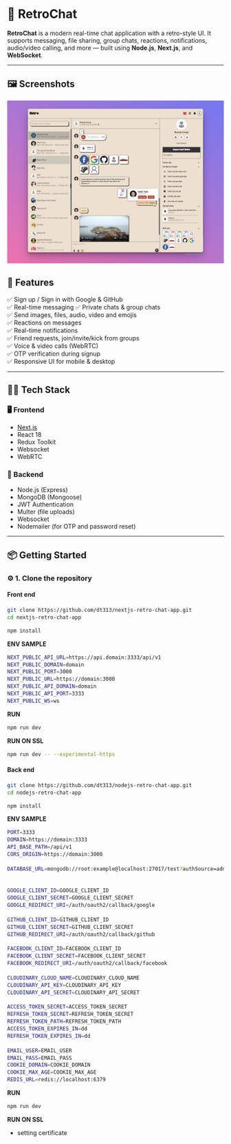 # 💬 RetroChat

**RetroChat** is a modern real-time chat application with a retro-style UI. It supports messaging, file sharing, group chats, reactions, notifications, audio/video calling, and more — built using **Node.js**, **Next.js**, and **WebSocket**.

---

## 🖼️ Screenshots

![Chat UI](./preview/chat.png)

## 🚀 Features

✅ Sign up / Sign in with Google & GitHub  
✅ Real-time messaging
✅ Private chats & group chats  
✅ Send images, files, audio, video and emojis  
✅ Reactions on messages  
✅ Real-time notifications  
✅ Friend requests, join/invite/kick from groups  
✅ Voice & video calls (WebRTC)  
✅ OTP verification during signup  
✅ Responsive UI for mobile & desktop

---

## 🧑‍💻 Tech Stack

### 🖥️ Frontend

- [Next.js](https://nextjs.org/)
- React 18
- Redux Toolkit
- Websocket
- WebRTC

### 🔧 Backend

- Node.js (Express)
- MongoDB (Mongoose)
- JWT Authentication
- Multer (file uploads)
- Websocket
- Nodemailer (for OTP and password reset)

---

## 📦 Getting Started

### ⚙️ 1. Clone the repository

#### Front end

```bash
git clone https://github.com/dt313/nextjs-retro-chat-app.git
cd nextjs-retro-chat-app
```

```bash
npm install
```

**ENV SAMPLE**

```bash
NEXT_PUBLIC_API_URL=https://api.domain:3333/api/v1
NEXT_PUBLIC_DOMAIN=domain
NEXT_PUBLIC_PORT=3000
NEXT_PUBLIC_URL=https://domain:3000
NEXT_PUBLIC_API_DOMAIN=domain
NEXT_PUBLIC_API_PORT=3333
NEXT_PUBLIC_WS=ws
```

**RUN**

```bash
npm run dev
```

**RUN ON SSL**

```bash
npm run dev -- --experimental-https
```

#### Back end

```bash
git clone https://github.com/dt313/nodejs-retro-chat-app.git
cd nodejs-retro-chat-app
```

```bash
npm install
```

**ENV SAMPLE**

```bash
PORT=3333
DOMAIN=https://domain:3333
API_BASE_PATH=/api/v1
CORS_ORIGIN=https://domain:3000

DATABASE_URL=mongodb://root:example@localhost:27017/test?authSource=admin


GOOGLE_CLIENT_ID=GOOGLE_CLIENT_ID
GOOGLE_CLIENT_SECRET=GOOGLE_CLIENT_SECRET
GOOGLE_REDIRECT_URI=/auth/oauth2/callback/google

GITHUB_CLIENT_ID=GITHUB_CLIENT_ID
GITHUB_CLIENT_SECRET=GITHUB_CLIENT_SECRET
GITHUB_REDIRECT_URI=/auth/oauth2/callback/github

FACEBOOK_CLIENT_ID=FACEBOOK_CLIENT_ID
FACEBOOK_CLIENT_SECRET=FACEBOOK_CLIENT_SECRET
FACEBOOK_REDIRECT_URI=/auth/oauth2/callback/facebook

CLOUDINARY_CLOUD_NAME=CLOUDINARY_CLOUD_NAME
CLOUDINARY_API_KEY=CLOUDINARY_API_KEY
CLOUDINARY_API_SECRET=CLOUDINARY_API_SECRET

ACCESS_TOKEN_SECRET=ACCESS_TOKEN_SECRET
REFRESH_TOKEN_SECRET=REFRESH_TOKEN_SECRET
REFRESH_TOKEN_PATH=REFRESH_TOKEN_PATH
ACCESS_TOKEN_EXPIRES_IN=dd
REFRESH_TOKEN_EXPIRES_IN=dd

EMAIL_USER=EMAIL_USER
EMAIL_PASS=EMAIL_PASS
COOKIE_DOMAIN=COOKIE_DOMAIN
COOKIE_MAX_AGE=COOKIE_MAX_AGE
REDIS_URL=redis://localhost:6379


```

**RUN**

```bash
npm run dev
```

**RUN ON SSL**

- setting certificate
